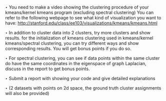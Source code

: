 ‣ You need to make a video showing the clustering procedure of your kmeans/kernel kmeans program (excluding spectral clustering)
  You can refer to the following webpage to see what kind of visualization you want to have: 
  http://stanford.edu/class/ee103/visualizations/kmeans/kmeans.html 

‣ In addition to cluster data into 2 clusters, try more clusters and show results. 
  for the initialization of kmeans clustering used in kmeans/kernel kmeans/spectral clustering, 
  you can try different ways and show corresponding results. You will get bonus points if you do so. 

‣ For spectral clustering, you can see if data points within the same cluster 
  do have the same coordinates in the eigenspace of graph Laplacian, discuss in the report to get bonus points. 

‣ Submit a report with showing your code and give detailed explanations 

‣ (2 datasets with points on 2d space, the ground truth cluster assignments will also be provided)
